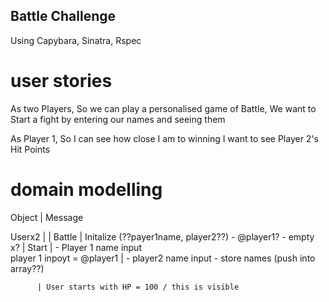 
## Battle Challenge ##

Using Capybara, Sinatra, Rspec

# user stories #

As two Players,
So we can play a personalised game of Battle,
We want to Start a fight by entering our names and seeing them

As Player 1,
So I can see how close I am to winning
I want to see Player 2's Hit Points

# domain modelling #

Object    | Message 

Userx2    | 
          | 
Battle    | Initalize (??payer1name, player2??)
                  - @player1?
                  - empty x? 
          | Start
          |       - Player 1 name input   
                    player 1 inpoyt = @player1
          |       - player2 name input 
                  - store names (push into array??)

          | User starts with HP = 100 / this is visible 